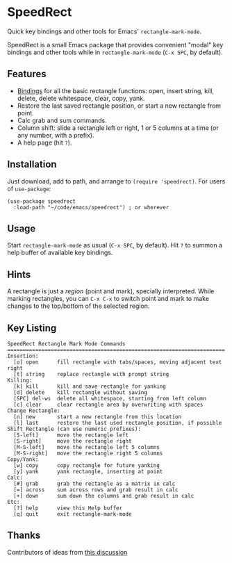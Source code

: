 # SpeedRect
Quick key bindings and other tools for Emacs' `rectangle-mark-mode`.

SpeedRect is a small Emacs package that provides convenient "modal" key bindings and other tools while in `rectangle-mark-mode` (`C-x SPC`, by default).

## Features

- [Bindings](#key-listing) for all the basic rectangle functions: open, insert string, kill, delete, delete whitespace, clear, copy, yank.
- Restore the last saved rectangle position, or start a new rectangle from point. 
- Calc grab and sum commands.
- Column shift: slide a rectangle left or right, 1 or 5 columns at a time (or any number, with a prefix). 
- A help page (hit `?`). 

## Installation

Just download, add to path, and arrange to `(require 'speedrect)`.  For users of `use-package`:

```elisp
(use-package speedrect
  :load-path "~/code/emacs/speedrect") ; or wherever
```

## Usage

Start `rectangle-mark-mode` as usual (`C-x SPC`, by default).  Hit `?` to summon a help buffer of available key bindings.

## Hints

A rectangle is just a _region_ (point and mark), specially interpreted.  While marking rectangles, you can `C-x C-x` to switch point and mark to make changes to the top/bottom of the selected region.

## Key Listing

```
SpeedRect Rectangle Mark Mode Commands
======================================================================
Insertion:
  [o] open      fill rectangle with tabs/spaces, moving adjacent text right
  [t] string    replace rectangle with prompt string
Killing:
  [k] kill      kill and save rectangle for yanking
  [d] delete    kill rectangle without saving
  [SPC] del-ws  delete all whitespace, starting from left column
  [c] clear     clear rectangle area by overwriting with spaces
Change Rectangle:
  [n] new       start a new rectangle from this location
  [l] last      restore the last used rectangle position, if possible
Shift Rectangle (can use numeric prefixes):
  [S-left]      move the rectangle left
  [S-right]     move the rectangle right
  [M-S-left]    move the rectangle left 5 columns
  [M-S-right]   move the rectangle right 5 columns
Copy/Yank:
  [w] copy      copy rectangle for future yanking
  [y] yank      yank rectangle, inserting at point
Calc:
  [#] grab      grab the rectangle as a matrix in calc
  [=] across    sum across rows and grab result in calc
  [+] down      sum down the columns and grab result in calc
Etc:
  [?] help      view this Help buffer
  [q] quit      exit rectangle-mark-mode
```

## Thanks
 Contributors of ideas from [this discussion](https://www.reddit.com/r/emacs/comments/11k9u73/a_tiny_modal_rectanglemarkmode/)
